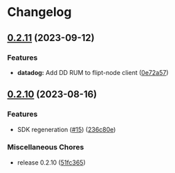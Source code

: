 # Changelog

## [0.2.11](https://github.com/flipt-io/flipt-node/compare/0.2.10...0.2.11) (2023-09-12)


### Features

* **datadog:** Add DD RUM to flipt-node client ([0e72a57](https://github.com/flipt-io/flipt-node/commit/0e72a57b8d089fa5e2b606704ba345e67c517d01))

## [0.2.10](https://github.com/flipt-io/flipt-node/compare/0.2.8...0.2.10) (2023-08-16)


### Features

* SDK regeneration ([#15](https://github.com/flipt-io/flipt-node/issues/15)) ([236c80e](https://github.com/flipt-io/flipt-node/commit/236c80ef991a778f256b9eea7e3b6d07037c3a46))


### Miscellaneous Chores

* release 0.2.10 ([51fc365](https://github.com/flipt-io/flipt-node/commit/51fc3659987a8ebc832dd0b340b0ed40e108dc3d))
